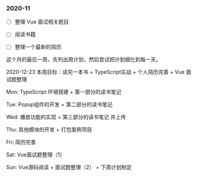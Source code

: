 ### 2020-11

 - [ ] 整理 Vue 面试相关题目

 - [ ] 阅读书籍

 - [ ] 整理一个最新的简历

 这个月的最后一周，先列出周计划，然后尝试把计划细化到每一天。

2020-12-23 本周目标：读完一本书 + TypeScript实战 + 个人简历完善 + Vue 面试题整理

Mon: TypeScript 环境搭建 + 第一部分的读书笔记

Tue: Popup组件的开发 + 第二部分的读书笔记

Wed: 播放功能的实现 + 第三部分的读书笔记 并上传

Thu: 其他模块的开发 + 打包案例项目

Fri: 简历完善

Sat: Vue面试题整理（1）

Sun: Vue源码阅读 + 面试题整理（2） + 下周计划制定